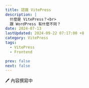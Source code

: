 ```yaml
---
title: 認識 VitePress
description: |
  什麼是 VitePress？<br>
  跟 WordPress 有什麼不同？
date: 2024-07-13
lastUpdated: 2024-09-22 07:17:00 +8
category: VitePress
tags:
  - VitePress
  - Frontend

prev: false
next: false
---
```


🖊️ 內容撰寫中
